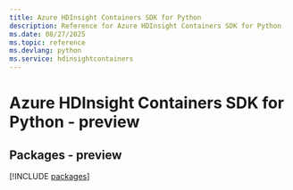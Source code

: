 ```yaml
---
title: Azure HDInsight Containers SDK for Python
description: Reference for Azure HDInsight Containers SDK for Python
ms.date: 08/27/2025
ms.topic: reference
ms.devlang: python
ms.service: hdinsightcontainers
---
```

# Azure HDInsight Containers SDK for Python - preview
## Packages - preview
[!INCLUDE [packages](hdinsight-containers-index.md)]